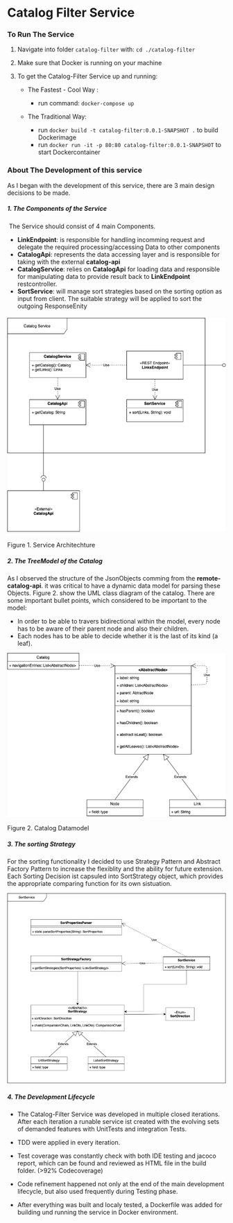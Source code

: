 



# Catalog Filter Service



### To Run The Service

1. Navigate into folder `catalog-filter` with: `cd ./catalog-filter`

2. Make sure that Docker is running on your machine

3. To get the Catalog-Filter Service up and running:

   - The Fastest - Cool Way :
     - run command: `docker-compose up`

   - The Traditional Way:
     - run `docker build -t catalog-filter:0.0.1-SNAPSHOT .` to build Dockerimage
     - run `docker run -it -p 80:80 catalog-filter:0.0.1-SNAPSHOT` to start Dockercontainer



### About The Development of this service 

As I began with the development of this service, there are 3 main design decisions to be made. 

##### 1. The Components of the Service

​	The Service should consist of 4 main Components. 

- **LinkEndpoint**: is responsible for handling incomming request and delegate the required processing/accessing Data to other components
- **CatalogApi**: represents the data accessing layer and is responsible for taking with the external **catalog-api**
- **CatalogService**: relies on **CatalogApi** for loading data and responsible for manipulating data to provide result back to **LinkEndpoint** restcontroller.
- **SortService**: will manage sort strategies based on the sorting option as input from client. The suitable strategy will be applied to sort the outgoing ResponseEnity



#### 	![Modules](./Modules.png)

Figure 1. Service Architechture



##### 2. The TreeModel of the Catalog 

As I observed the structure of the JsonObjects comming from the **remote-catalog-api**. it was critical to have a dynamic data model for parsing these Objects. Figure 2. show the UML class diagram of the catalog. There are some important bullet points, which considered to be important to the model:

- In order to be able to travers bidirectional within the model, every node has to be aware of their parent node and also their children. 
- Each nodes has to be able to decide whether it is the last of its kind (a leaf).





![CatalogModel](./CatalogModel.png)

Figure 2. Catalog Datamodel



##### 3. The sorting Strategy

For the sorting functionality I decided to use Strategy Pattern and Abstract Factory Pattern to increase the flexiblity and the ability for future extension. Each Sorting Decision ist capsuled into SortStrategy object, which provides the appropriate comparing function for its own sistuation.



![SortingModule](./SortingModule.png)



##### 4. The Development Lifecycle

- The Catalog-Filter Service was developed in multiple closed iterations. After each iteration a runable service ist created with the evolving sets of demanded features with UnitTests and integration Tests. 
- TDD were applied in every iteration. 
- Test coverage was constantly check with both IDE testing and jacoco report, which can be found and reviewed as HTML file in the build folder.  (>92% Codecoverage)

- Code refinement happened not only at the end of the main development lifecycle, but also used frequently during Testing phase.
- After everything was built and localy tested, a Dockerfile was added for building und running the service in Docker environment.  

